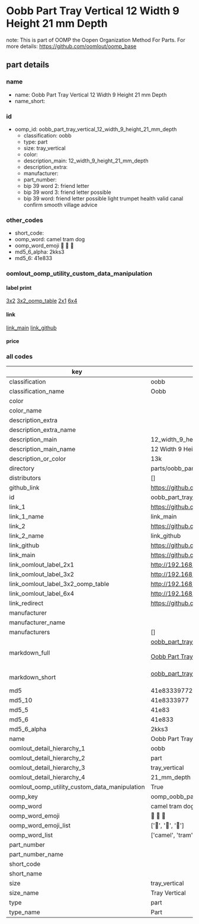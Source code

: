 # Oobb Part Tray Vertical 12 Width 9 Height 21 mm Depth  

note: This is part of OOMP the Oopen Organization Method For Parts. For more details: https://github.com/oomlout/oomp_base

##  part details
  







### name
* name: Oobb Part Tray Vertical 12 Width 9 Height 21 mm Depth
* name_short: 
### id
* oomp_id: oobb_part_tray_vertical_12_width_9_height_21_mm_depth
  * classification: oobb
  * type: part
  * size: tray_vertical
  * color: 
  * description_main: 12_width_9_height_21_mm_depth
  * description_extra: 
  * manufacturer: 
  * part_number: 
  * bip 39 word 2: friend letter
  * bip 39 word 3: friend letter possible
  * bip 39 word: friend letter possible light trumpet health valid canal confirm smooth village advice

### other_codes
* short_code: 
* oomp_word: camel tram dog
* oomp_word_emoji :camel: :tram: :dog:
* md5_6_alpha: 2kks3
* md5_6: 41e833






### oomlout_oomp_utility_custom_data_manipulation
#### label print
[3x2](http://192.168.1.245:1112/?label=oomp%202kks3)
[3x2_oomp_table](http://192.168.1.108:1112/?label=oomp%202kks3)
[2x1](http://192.168.1.242:1112/?label=oomp%202kks3)
[6x4](http://192.168.1.55:1112/?label=oomp%202kks3)    

#### link

[link_main](https://github.com/oomlout/oomlout_oomp_version_1_messy/tree/main/parts/oobb_part_tray_vertical_12_width_9_height_21_mm_depth) [link_github](https://github.com/oomlout/oomlout_oomp_version_1_messy/tree/main/parts/oobb_part_tray_vertical_12_width_9_height_21_mm_depth)                             

#### price







### all codes 
| key | value |  
| --- | --- |  
| classification | oobb |  
| classification_name | Oobb |  
| color |  |  
| color_name |  |  
| description_extra |  |  
| description_extra_name |  |  
| description_main | 12_width_9_height_21_mm_depth |  
| description_main_name | 12 Width 9 Height 21 mm Depth |  
| description_or_color | 13k |  
| directory | parts/oobb_part_tray_vertical_12_width_9_height_21_mm_depth |  
| distributors | [] |  
| github_link | https://github.com/oomlout/oomlout_oomp_part_src/tree/main/parts/oobb_part_tray_vertical_12_width_9_height_21_mm_depth |  
| id | oobb_part_tray_vertical_12_width_9_height_21_mm_depth |  
| link_1 | https://github.com/oomlout/oomlout_oomp_version_1_messy/tree/main/parts/oobb_part_tray_vertical_12_width_9_height_21_mm_depth |  
| link_1_name | link_main |  
| link_2 | https://github.com/oomlout/oomlout_oomp_version_1_messy/tree/main/parts/oobb_part_tray_vertical_12_width_9_height_21_mm_depth |  
| link_2_name | link_github |  
| link_github | https://github.com/oomlout/oomlout_oomp_version_1_messy/tree/main/parts/oobb_part_tray_vertical_12_width_9_height_21_mm_depth |  
| link_main | https://github.com/oomlout/oomlout_oomp_version_1_messy/tree/main/parts/oobb_part_tray_vertical_12_width_9_height_21_mm_depth |  
| link_oomlout_label_2x1 | http://192.168.1.242:1112/?label=oomp%202kks3 |  
| link_oomlout_label_3x2 | http://192.168.1.245:1112/?label=oomp%202kks3 |  
| link_oomlout_label_3x2_oomp_table | http://192.168.1.108:1112/?label=oomp%202kks3 |  
| link_oomlout_label_6x4 | http://192.168.1.55:1112/?label=oomp%202kks3 |  
| link_redirect | https://github.com/oomlout/oomlout_oomp_version_1_messy/tree/main/parts/oobb_part_tray_vertical_12_width_9_height_21_mm_depth |  
| manufacturer |  |  
| manufacturer_name |  |  
| manufacturers | [] |  
| markdown_full | [oobb_part_tray_vertical_12_width_9_height_21_mm_depth](none)<br>[](none)<br>[Oobb Part Tray Vertical 12 Width 9 Height 21 Mm Depth](none)<br><br> |  
| markdown_short | [oobb_part_tray_vertical_12_width_9_height_21_mm_depth](none)<br><br> |  
| md5 | 41e8333977211e19a8f4c819512022e7 |  
| md5_10 | 41e8333977 |  
| md5_5 | 41e83 |  
| md5_6 | 41e833 |  
| md5_6_alpha | 2kks3 |  
| name | Oobb Part Tray Vertical 12 Width 9 Height 21 mm Depth |  
| oomlout_detail_hierarchy_1 | oobb |  
| oomlout_detail_hierarchy_2 | part |  
| oomlout_detail_hierarchy_3 | tray_vertical |  
| oomlout_detail_hierarchy_4 | 21_mm_depth |  
| oomlout_oomp_utility_custom_data_manipulation | True |  
| oomp_key | oomp_oobb_part_tray_vertical_12_width_9_height_21_mm_depth |  
| oomp_word | camel tram dog |  
| oomp_word_emoji | :camel: :tram: :dog: |  
| oomp_word_emoji_list | [':camel:', ':tram:', ':dog:'] |  
| oomp_word_list | ['camel', 'tram', 'dog'] |  
| part_number |  |  
| part_number_name |  |  
| short_code |  |  
| short_name |  |  
| size | tray_vertical |  
| size_name | Tray Vertical |  
| type | part |  
| type_name | Part |  
